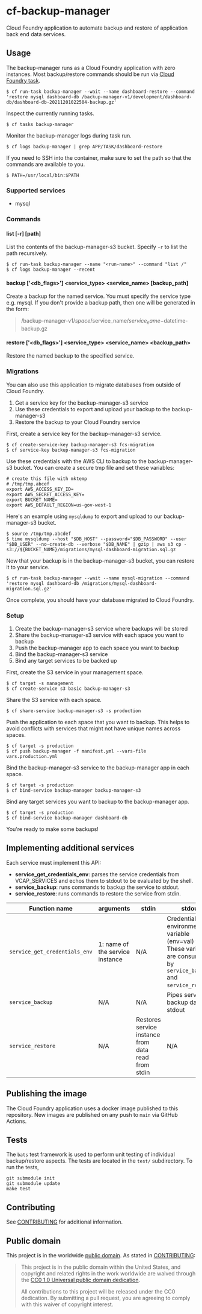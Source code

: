 # cf-backup-manager

Cloud Foundry application to automate backup and restore of application back end data services.

## Usage

The backup-manager runs as a Cloud Foundry application with zero instances. Most backup/restore commands should be run via [Cloud Foundry task](https://docs.cloudfoundry.org/devguide/using-tasks.html).

    $ cf run-task backup-manager --wait --name dashboard-restore --command 'restore mysql dashboard-db /backup-manager-v1/development/dashboard-db/dashboard-db-20211201022504-backup.gz'

Inspect the currently running tasks.

    $ cf tasks backup-manager

Monitor the backup-manager logs during task run.

    $ cf logs backup-manager | grep APP/TASK/dashboard-restore

If you need to SSH into the container, make sure to set the path so that the
commands are available to you.

    $ PATH=/usr/local/bin:$PATH


### Supported services

- mysql


### Commands

#### list [-r] [path]

List the contents of the backup-manager-s3 bucket. Specify `-r` to list the path
recursively.

    $ cf run-task backup-manager --name "<run-name>" --command "list /"
    $ cf logs backup-manager --recent

#### backup ['<db_flags>'] <service_type> <service_name> [backup_path]

Create a backup for the named service. You must specify the service type e.g.
mysql. If you don't provide a backup path, then one will be generated in the
form:

> /backup-manager-v1/$space/$service_name/$service_name-$datetime-backup.gz

#### restore ['<db_flags>'] <service_type> <service_name> <backup_path>

Restore the named backup to the specified service.

### Migrations

You can also use this application to migrate databases from outside of Cloud
Foundry.

1. Get a service key for the backup-manager-s3 service
1. Use these credentials to export and upload your backup to the
   backup-manager-s3
1. Restore the backup to your Cloud Foundry service

First, create a service key for the backup-manager-s3 service.

    $ cf create-service-key backup-manager-s3 fcs-migration
    $ cf service-key backup-manager-s3 fcs-migration

Use these credentials with the AWS CLI to backup to the backup-manager-s3
bucket. You can create a secure tmp file and set these variables:

```
# create this file with mktemp
# /tmp/tmp.abcef
export AWS_ACCESS_KEY_ID=
export AWS_SECRET_ACCESS_KEY=
export BUCKET_NAME=
export AWS_DEFAULT_REGION=us-gov-west-1
```

Here's an example using `mysqldump` to export and upload to our backup-manager-s3 bucket.

    $ source /tmp/tmp.abcdef
    $ time mysqldump --host "$DB_HOST" --password="$DB_PASSWORD" --user "$DB_USER" --no-create-db --verbose "$DB_NAME" | gzip | aws s3 cp - s3://${BUCKET_NAME}/migrations/mysql-dashboard-migration.sql.gz

Now that your backup is in the backup-manager-s3 bucket, you can restore it to
your service.

    $ cf run-task backup-manager --wait --name mysql-migration --command 'restore mysql dashboard-db /migrations/mysql-dashboard-migration.sql.gz'

Once complete, you should have your database migrated to Cloud Foundry.


### Setup

1. Create the backup-manager-s3 service where backups will be stored
1. Share the backup-manager-s3 service with each space you want to backup
1. Push the backup-manager app to each space you want to backup
1. Bind the backup-manager-s3 service
1. Bind any target services to be backed up

First, create the S3 service in your management space.

    $ cf target -s management
    $ cf create-service s3 basic backup-manager-s3

Share the S3 service with each space.

    $ cf share-service backup-manager-s3 -s production

Push the application to each space that you want to backup. This helps to avoid
conflicts with services that might not have unique names across spaces.

    $ cf target -s production
    $ cf push backup-manager -f manifest.yml --vars-file vars.production.yml

Bind the backup-manager-s3 service to the backup-manager app in each space.

    $ cf target -s production
    $ cf bind-service backup-manager backup-manager-s3

Bind any target services you want to backup to the backup-manager app.

    $ cf target -s production
    $ cf bind-service backup-manager dashboard-db

You're ready to make some backups!


## Implementing additional services

Each service must implement this API:

- **service_get_credentials_env**: parses the service credentials from VCAP_SERVICES
  and echos them to stdout to be evaluated by the shell.
- **service_backup**: runs commands to backup the service to stdout.
- **service_restore**: runs commands to restore the service from stdin.

Function name | arguments | stdin | stdout
------------- | --------- | ----- | ------
`service_get_credentials_env` | 1: name of the service instance |  N/A | Credentials in environment variable (env=val) form. These variables are consumed by `service_backup` and `service_restore`.
`service_backup` | N/A | N/A | Pipes service backup data to stdout
`service_restore` | N/A | Restores service instance from data read from stdin | N/A


## Publishing the image

The Cloud Foundry application uses a docker image published to this repository.
New images are published on any push to `main` via GitHub Actions.

## Tests

The `bats` test framework is used to perform unit testing of individual backup/restore aspects.
The tests are located in the `test/` subdirectory.  To run the tests,

```
git submodule init
git submodule update
make test
```

## Contributing

See [CONTRIBUTING](CONTRIBUTING.md) for additional information.


## Public domain

This project is in the worldwide [public domain](LICENSE.md). As stated in [CONTRIBUTING](CONTRIBUTING.md):

> This project is in the public domain within the United States, and copyright and related rights in the work worldwide are waived through the [CC0 1.0 Universal public domain dedication](https://creativecommons.org/publicdomain/zero/1.0/).
>
> All contributions to this project will be released under the CC0 dedication. By submitting a pull request, you are agreeing to comply with this waiver of copyright interest.
